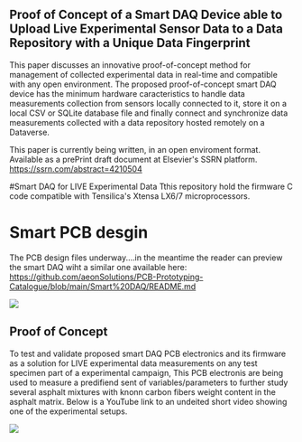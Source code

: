 ## Proof of Concept of a Smart DAQ Device able to Upload Live Experimental Sensor Data to a Data Repository with a Unique Data Fingerprint

This paper discusses an innovative proof-of-concept method for management of collected experimental data in real-time and compatible with any open environment. The proposed proof-of-concept smart DAQ device has the minimum hardware caracteristics to handle data measurements collection from sensors locally connected to it, store it on a local CSV or SQLite database file and finally connect and synchronize data measurements collected with a data repository hosted remotely on a Dataverse. 

This paper is currently being written, in an open enviroment format. Available as a prePrint draft document at Elsevier's SSRN platform.
https://ssrn.com/abstract=4210504 

#Smart DAQ for LIVE Experimental Data
Tthis repository hold the firmware C code compatible with Tensilica's Xtensa LX6/7 microprocessors. 

# Smart PCB desgin
The PCB design files underway....in the meantime the reader can preview the smart DAQ wiht a similar one available here:
https://github.com/aeonSolutions/PCB-Prototyping-Catalogue/blob/main/Smart%20DAQ/README.md

![](https://github.com/aeonSolutions/openScienceResearch-Smart-DAQ-Device-able-to-Upload-Live-Experimental-Sensor-Data-to-a-Data-Repo/blob/main/Design/LDAD_ATOM.jfif)


## Proof of Concept

To test and validate proposed smart DAQ PCB electronics and its firmware as a solution for LIVE experimental data measurements on any test specimen part of a experimental campaign, This PCB electronis are being used to measure a predifiend sent of variables/parameters to further study several asphalt mixtures with knonn carbon fibers weight content in the asphalt matrix. Below is a YouTube link to an undeited short video showing one of the experimental setups.

[![](https://github.com/aeonSolutions/openScienceResearch-Smart-DAQ-Device-able-to-Upload-Live-Experimental-Sensor-Data-to-a-Data-Repo/blob/main/Design/smart_asphalt.png)](https://youtu.be/6td_RrH29jA)
